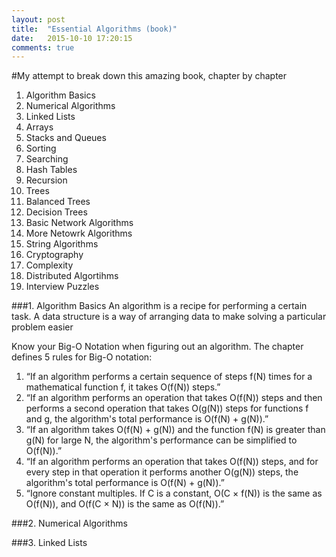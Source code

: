 ```yaml
---
layout: post
title:  "Essential Algorithms (book)"
date:   2015-10-10 17:20:15
comments: true
---
```


#My attempt to break down this amazing book, chapter by chapter

1. Algorithm Basics
2. Numerical Algorithms
3. Linked Lists
4. Arrays
5. Stacks and Queues
6. Sorting
7. Searching
8. Hash Tables
9. Recursion
10. Trees 
11. Balanced Trees
12. Decision Trees
13. Basic Network Algorithms
14. More Netowrk Algorithms
15. String Algorithms
16. Cryptography
17. Complexity 
18. Distributed Algortihms 
19. Interview Puzzles



###1. Algorithm Basics
An algorithm is a recipe for performing a certain task. A data structure is a way of arranging data to make solving a particular problem easier

Know your Big-O Notation when figuring out an algorithm. The chapter defines 5 rules for Big-O notation:
1. “If an algorithm performs a certain sequence of steps f(N) times for a mathematical function f, it takes O(f(N)) steps.”
2. “If an algorithm performs an operation that takes O(f(N)) steps and then performs a second operation that takes O(g(N)) steps for functions f and g, the algorithm's total performance is O(f(N) + g(N)).”
3. “If an algorithm takes O(f(N) + g(N)) and the function f(N) is greater than g(N) for large N, the algorithm's performance can be simplified to O(f(N)).”
4. “If an algorithm performs an operation that takes O(f(N)) steps, and for every step in that operation it performs another O(g(N)) steps, the algorithm's total performance is O(f(N) + g(N)).”
5. “Ignore constant multiples. If C is a constant, O(C × f(N)) is the same as O(f(N)), and O(f(C × N)) is the same as O(f(N)).”


###2. Numerical Algorithms

###3. Linked Lists